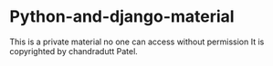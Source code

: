 # Python-and-django-material

This is a private material no one can access without permission 
It is copyrighted by chandradutt Patel.
